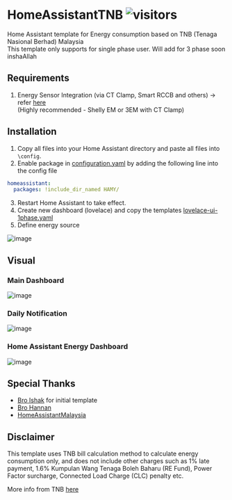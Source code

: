 # HomeAssistantTNB  ![visitors](https://visitor-badge.glitch.me/badge?page_id=zubir2k.homeassistanttnb.visitor-badge)
Home Assistant template for Energy consumption based on TNB (Tenaga Nasional Berhad) Malaysia \
This template only supports for single phase user. Will add for 3 phase soon inshaAllah

## Requirements
1. Energy Sensor Integration (via CT Clamp, Smart RCCB and others) -> refer [here](https://www.home-assistant.io/docs/energy/electricity-grid/) \
(Highly recommended - Shelly EM or 3EM with CT Clamp)

## Installation
1. Copy all files into your Home Assistant directory and paste all files into `\config`.
2. Enable package in [configuration.yaml](configuration.yaml) by adding the following line into the config file

```yaml
homeassistant:
  packages: !include_dir_named HAMY/
```

3. Restart Home Assistant to take effect.
4. Create new dashboard (lovelace) and copy the templates [lovelace-ui-1phase.yaml](lovelace-ui-1phase.yaml)
5. Define energy source

![image](https://user-images.githubusercontent.com/1905339/217669869-c0092f49-cdd1-46ff-8834-6a3bd126c1fb.png)


## Visual
### Main Dashboard
![image](https://user-images.githubusercontent.com/1905339/217555443-7a651f27-6bb5-45e8-b282-c9b732661038.png)

### Daily Notification
![image](https://user-images.githubusercontent.com/1905339/217663962-4c3985ca-d57c-4438-8bd9-be8216d49fcc.png)

### Home Assistant Energy Dashboard
![image](https://user-images.githubusercontent.com/1905339/217665698-619f90dd-3055-4b35-8b9c-ca99a180b1a1.png)

## Special Thanks
- [Bro Ishak](https://github.com/ishakmuhamad) for initial template 
- [Bro Hannan](https://www.lazada.com.my/shop/nh-smart-home)
- [HomeAssistantMalaysia](https://www.facebook.com/groups/homeassistantmalaysia)

## Disclaimer
This template uses TNB bill calculation method to calculate energy consumption only, and does not include other charges such as 1% late payment, 1.6% Kumpulan Wang Tenaga Boleh Baharu (RE Fund), Power Factor surcharge, Connected Load Charge (CLC) penalty etc.

More info from TNB [here](https://www.mytnb.com.my/residential/understand-your-bill/bill-calculator)
